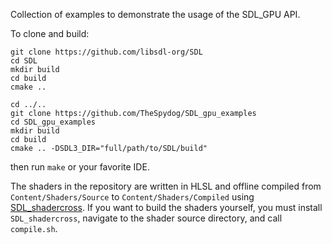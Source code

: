 Collection of examples to demonstrate the usage of the SDL_GPU API.

To clone and build:
```
git clone https://github.com/libsdl-org/SDL
cd SDL
mkdir build
cd build
cmake ..

cd ../..
git clone https://github.com/TheSpydog/SDL_gpu_examples
cd SDL_gpu_examples
mkdir build
cd build
cmake .. -DSDL3_DIR="full/path/to/SDL/build"
```
then run `make` or your favorite IDE.

The shaders in the repository are written in HLSL and offline compiled from `Content/Shaders/Source` to `Content/Shaders/Compiled` using [SDL_shadercross](https://github.com/libsdl-org/SDL_shadercross). If you want to build the shaders yourself, you must install `SDL_shadercross`, navigate to the shader source directory, and call `compile.sh`.

